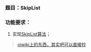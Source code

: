 ### 题目：SkipList

### 功能要求：

1. 实现[SkipList算法](https://zhuanlan.zhihu.com/p/33674267)；

> [oiwiki上的东西，其实吧可以直接抄](oiwiki.org/ds/skiplist/)